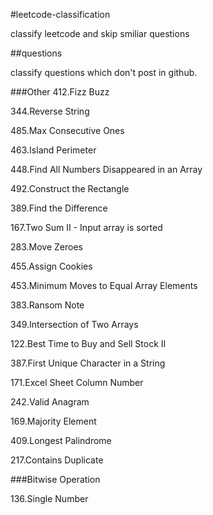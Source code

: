 #leetcode-classification

classify leetcode and skip smiliar questions

##questions

classify questions which don't post in github.

###Other
412.Fizz Buzz

344.Reverse String

485.Max Consecutive Ones

463.Island Perimeter

448.Find All Numbers Disappeared in an Array

492.Construct the Rectangle

389.Find the Difference

167.Two Sum II - Input array is sorted

283.Move Zeroes

455.Assign Cookies

453.Minimum Moves to Equal Array Elements

383.Ransom Note

349.Intersection of Two Arrays

122.Best Time to Buy and Sell Stock II

387.First Unique Character in a String

171.Excel Sheet Column Number

242.Valid Anagram

169.Majority Element

409.Longest Palindrome

217.Contains Duplicate



###Bitwise Operation

136.Single Number